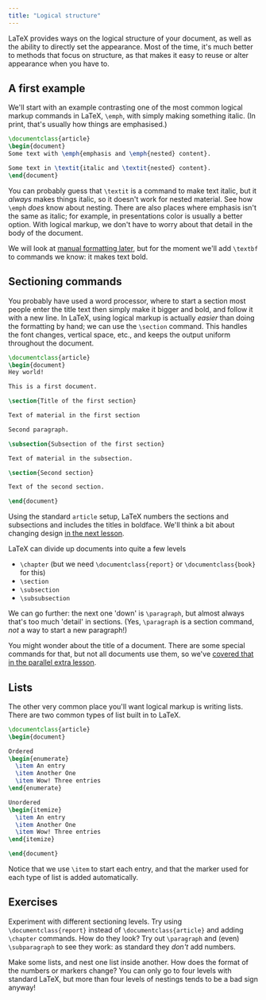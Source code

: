```yaml
---
title: "Logical structure"
---
```


LaTeX provides ways on the logical structure of your document, as well as the
ability to directly set the appearance. Most of the time, it's much better to
methods that focus on structure, as that makes it easy to reuse or alter
appearance when you have to.

## A first example

We'll start with an example contrasting one of the most common logical markup
commands in LaTeX, `\emph`, with simply making something italic. (In print,
that's usually how things are emphasised.)

```latex
\documentclass{article}
\begin{document}
Some text with \emph{emphasis and \emph{nested} content}.

Some text in \textit{italic and \textit{nested} content}.
\end{document}
```

You can probably guess that `\textit` is a command to make text italic, but it
_always_ makes things italic, so it doesn't work for nested material. See how
`\emph` _does_ know about nesting. There are also places where emphasis  isn't
the same as italic; for example, in presentations color is usually a better
option. With logical markup, we don't have to worry about that detail in the
body of the document.

We will look at [manual formatting later](lesson-11), but for the moment we'll
add `\textbf` to commands we know: it makes text bold.

## Sectioning commands

You probably have used a word processor, where  to start a section most people
enter the title text then simply make it bigger and bold, and follow it with a
new line. In LaTeX, using logical markup is actually _easier_ than doing the
formatting by hand; we can use the `\section` command. This handles the font
changes, vertical space, etc., and keeps the output uniform throughout the
document.

```latex
\documentclass{article}
\begin{document}
Hey world!

This is a first document.

\section{Title of the first section}

Text of material in the first section

Second paragraph.

\subsection{Subsection of the first section}

Text of material in the subsection.

\section{Second section}

Text of the second section.

\end{document}
```

Using the standard `article` setup, LaTeX numbers the sections and subsections
and includes the titles in boldface. We'll think a bit about changing design [in
the next lesson](lesson-05).

LaTeX can divide up documents into quite a few levels

- `\chapter` (but we need `\documentclass{report}` or `\documentclass{book}` for this)
- `\section`
- `\subsection`
- `\subsubsection`

We can go further: the next one 'down' is `\paragraph`, but almost always that's
too much 'detail' in sections. (Yes, `\paragraph` is a section command, _not_ a
way to start a new paragraph!)

You might wonder about the title of a document. There are some special
commands for that, but not all documents use them, so we've
[covered that in the parallel extra lesson](more-04).

## Lists

The other very common place you'll want logical markup is writing lists.
There are two common types of list built in to LaTeX.

```latex
\documentclass{article}
\begin{document}

Ordered
\begin{enumerate}
  \item An entry
  \item Another One
  \item Wow! Three entries
\end{enumerate}

Unordered
\begin{itemize}
  \item An entry
  \item Another One
  \item Wow! Three entries
\end{itemize}

\end{document}
```

Notice that we use `\item` to start each entry, and that the marker used  for
each type of list is added automatically.

## Exercises

Experiment with different sectioning levels. Try using `\documentclass{report}`
instead of `\documentclass{article}` and adding `\chapter` commands. How
do they look? Try out `\paragraph` and (even) `\subparagraph` to see they work:
as standard they _don't_ add numbers.

Make some lists, and nest one list inside another. How does the format of the
numbers or markers change? You can only go to four levels with standard LaTeX,
but more than four levels of nestings tends to be a bad sign anyway!
